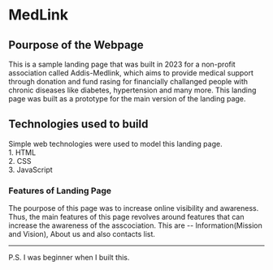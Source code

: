 # MedLink 

## Pourpose of the Webpage
This is a sample landing page that was built in 2023 for a non-profit association called Addis-Medlink, which aims to provide medical support through donation and fund rasing for financially challanged people with chronic diseases like diabetes, hypertension and many more. This landing page was built as a prototype for the main version of the landing page. 

## Technologies used to build
Simple web technologies were used to model this landing page.  
    1. HTML  
    2. CSS  
    3. JavaScript  

### Features of Landing Page
The pourpose of this page was to increase online visibility and awareness. Thus, the main features of this page revolves around features that can increase the awareness of the asscociation.
This are -- Information(Mission and Vision), About us and also contacts list. 

--- 

P.S. I was beginner when I built this. 
